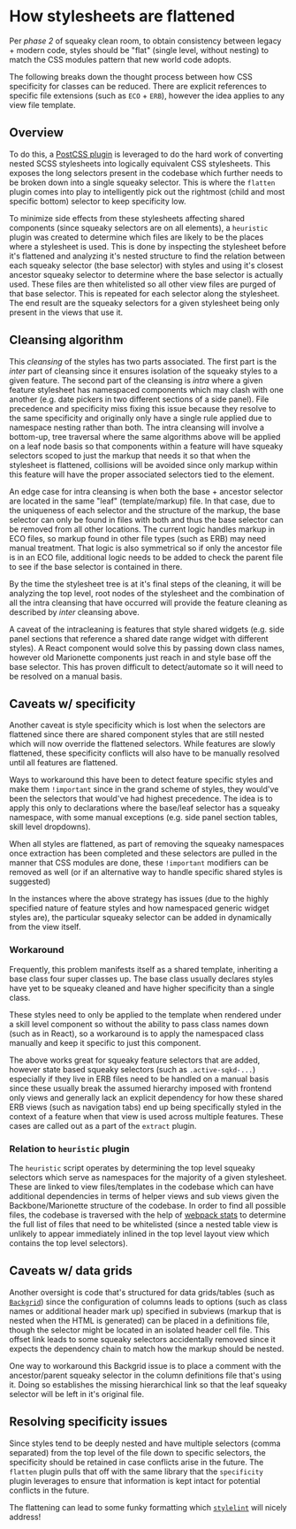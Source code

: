 # How stylesheets are flattened

Per *phase 2* of squeaky clean room, to obtain consistency between legacy + modern code, styles should be "flat" (single level, without nesting) to match the CSS modules pattern that new world code adopts.

The following breaks down the thought process between how CSS specificity for classes can be reduced. There are explicit references to specific file extensions (such as `ECO` + `ERB`), however the idea applies to any view file template.

## Overview
To do this, a [PostCSS plugin](https://github.com/postcss/postcss-nested) is leveraged to do the hard work of converting nested SCSS stylesheets into logically equivalent CSS stylesheets. This exposes the long selectors present in the codebase which further needs to be broken down into a single squeaky selector. This is where the `flatten` plugin comes into play to intelligently pick out the rightmost (child and most specific bottom) selector to keep specificity low.

To minimize side effects from these stylesheets affecting shared components (since squeaky selectors are on all elements), a `heuristic` plugin was created to determine which files are likely to be the places where a stylesheet is used. This is done by inspecting the stylesheet before it's flattened and analyzing it's nested structure to find the relation between each squeaky selector (the base selector) with styles and using it's closest ancestor squeaky selector to determine where the base selector is actually used. These files are then whitelisted so all other view files are purged of that base selector. This is repeated for each selector along the stylesheet. The end result are the squeaky selectors for a given stylesheet being only present in the views that use it.

## Cleansing algorithm
This _cleansing_ of the styles has two parts associated. The first part is the _inter_ part of cleansing since it ensures isolation of the squeaky styles to a given feature. The second part of the cleansing is _intra_ where a given feature stylesheet has namespaced components which may clash with one another (e.g. date pickers in two different sections of a side panel). File precedence and specificity miss fixing this issue because they resolve to the same specificity and originally only have a single rule applied due to namespace nesting rather than both. The intra cleansing will involve a bottom-up, tree traversal where the same algorithms above will be applied on a leaf node basis so that components within a feature will have squeaky selectors scoped to just the markup that needs it so that when the stylesheet is flattened, collisions will be avoided since only markup within this feature will have the proper associated selectors tied to the element.

An edge case for intra cleansing is when both the base + ancestor selector are located in the same "leaf" (template/markup) file. In that case, due to the uniqueness of each selector and the structure of the markup, the base selector can only be found in files with both and thus the base selector can be removed from all other locations. The current logic handles markup in ECO files, so markup found in other file types (such as ERB) may need manual treatment. That logic is also symmetrical so if only the ancestor file is in an ECO file, additional logic needs to be added to check the parent file to see if the base selector is contained in there.

By the time the stylesheet tree is at it's final steps of the cleaning, it will be analyzing the top level, root nodes of the stylesheet and the combination of all the intra cleansing that have occurred will provide the feature cleaning as described by _inter_ cleansing above.

A caveat of the intracleaning is features that style shared widgets (e.g. side panel sections that reference a shared date range widget with different styles). A React component would solve this by passing down class names, however old Marionette components just reach in and style base off the base selector. This has proven difficult to detect/automate so it will need to be resolved on a manual basis.

## Caveats w/ specificity
Another caveat is style specificity which is lost when the selectors are flattened since there are shared component styles that are still nested which will now override the flattened selectors. While features are slowly flattened, these specificity conflicts will also have to be manually resolved until all features are flattened.

Ways to workaround this have been to detect feature specific styles and make them `!important` since in the grand scheme of styles, they would've been the selectors that would've had highest precedence. The idea is to apply this only to declarations where the base/leaf selector has a squeaky namespace, with some manual exceptions (e.g. side panel section tables, skill level dropdowns).

When all styles are flattened, as part of removing the squeaky
namespaces once extraction has been completed and these selectors are
pulled in the manner that CSS modules are done, these `!important`
modifiers can be removed as well (or if an alternative way to handle
specific shared styles is suggested)

In the instances where the above strategy has issues (due to the highly specified nature of feature styles and how namespaced generic widget styles are), the particular squeaky selector can be added in dynamically from the view itself.

### Workaround
Frequently, this problem manifests itself as a shared template, inheriting a base class four
super classes up. The base class usually declares styles have yet to be squeaky
cleaned and have higher specificity than a single class.

These styles need to only be applied to the template when rendered
under a skill level component so without the ability to pass class names
down (such as in React), so a workaround is to apply the namespaced class manually and
keep it specific to just this component.

The above works great for squeaky feature selectors that are added, however state based squeaky selectors (such as `.active-sqkd-...`) especially if they live in ERB files need to be handled on a manual basis since these usually break the assumed hierarchy imposed with frontend only views and generally lack an explicit dependency for how these shared ERB views (such as navigation tabs) end up being specifically styled in the context of a feature when that view is used across multiple features. These cases are called out as a part of the `extract` plugin.

### Relation to `heuristic` plugin
The `heuristic` script operates by determining the top level squeaky selectors which serve as namespaces for the majority of a given stylesheet. These are linked to view files/templates in the codebase which can have additional dependencies in terms of helper views and sub views given the Backbone/Marionette structure of the codebase. In order to find all possible files, the codebase is traversed with the help of [webpack stats](https://webpack.js.org/api/stats/) to determine the full list of files that need to be whitelisted (since a nested table view is unlikely to appear immediately inlined in the top level layout view which contains the top level selectors).

## Caveats w/ data grids
Another oversight is code that's structured for data grids/tables (such as [`Backgrid`](http://backgridjs.com/)) since the configuration of columns leads to options (such as class names or additional header mark up) specified in subviews (markup that is nested when the HTML is generated) can be placed in a definitions file, though the selector might be located in an isolated header cell file. This offset link leads to some squeaky selectors accidentally removed since it expects the dependency chain to match how the markup should be nested.

One way to workaround this Backgrid issue is to place a comment with the ancestor/parent squeaky selector in the column definitions file that's using it. Doing so establishes the missing hierarchical link so that the leaf squeaky selector will be left in it's original file.

## Resolving specificity issues
Since styles tend to be deeply nested and have multiple selectors (comma separated) from the top level of the file down to specific selectors, the specificity should be retained in case conflicts arise in the future. The `flatten` plugin pulls that off with the same library that the `specificity` plugin leverages to ensure that information is kept intact for potential conflicts in the future.

The flattening can lead to some funky formatting which [`stylelint`](https://stylelint.io/) will nicely address!
